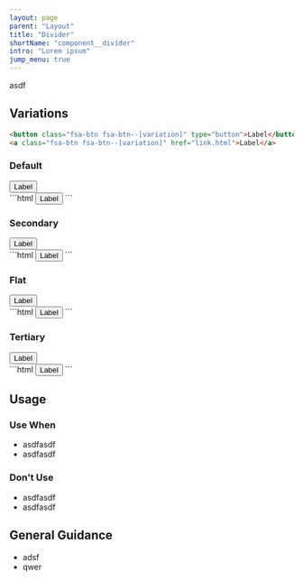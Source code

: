 ```yaml
---
layout: page
parent: "Layout"
title: "Divider"
shortName: "component__divider"
intro: "Lorem ipsum"
jump_menu: true
---
```


<div class="ds-preview">
asdf
</div>

## Variations

```html
<button class="fsa-btn fsa-btn--[variation]" type="button">Label</button>
<a class="fsa-btn fsa-btn--[variation]" href="link.html">Label</a>
```

### Default

<div class="ds-preview">
  <button class="fsa-btn fsa-btn--primary" type="button">Label</button>
</div>
```html
<button class="fsa-btn fsa-btn--primary" type="button">Label</button>
```

### Secondary

<div class="ds-preview">
  <button class="fsa-btn fsa-btn--secondary" type="button">Label</button>
</div>
```html
<button class="fsa-btn fsa-btn--secondary" type="button">Label</button>
```

### Flat

<div class="ds-preview">
  <button class="fsa-btn fsa-btn--flat" type="button">Label</button>
</div>
```html
<button class="fsa-btn fsa-btn--flat" type="button">Label</button>
```

### Tertiary

<div class="ds-preview">
  <button class="fsa-btn fsa-btn--tertiary" type="button">Label</button>
</div>
```html
<button class="fsa-btn fsa-btn--tertiary" type="button">Label</button>
```

## Usage

### Use When

* asdfasdf
* asdfasdf

### Don't Use

* asdfasdf
* asdfasdf

## General Guidance

* adsf
* qwer
